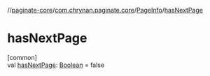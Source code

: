 //[paginate-core](../../../index.md)/[com.chrynan.paginate.core](../index.md)/[PageInfo](index.md)/[hasNextPage](has-next-page.md)

# hasNextPage

[common]\
val [hasNextPage](has-next-page.md): [Boolean](https://kotlinlang.org/api/latest/jvm/stdlib/kotlin/-boolean/index.html) = false
